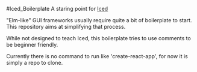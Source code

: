 #Iced_Boilerplate
A staring point for [Iced](https://github.com/hecrj/iced)

"Elm-like" GUI frameworks usually require quite a bit of boilerplate to start. This repository aims at simplifying that process.

While not designed to teach Iced, this boilerplate tries to use comments to be beginner friendly.

Currently there is no command to run like 'create-react-app', for now it is simply a repo to clone.

